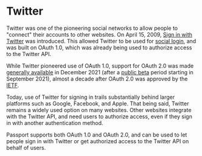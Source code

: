 # Twitter

Twitter was one of the pioneering social networks to allow people to "connect"
their accounts to other websites.  On April 15, 2009, [Sign in with Twitter](https://developer.twitter.com/en/docs/authentication/guides/log-in-with-twitter)
was introduced.  This allowed Twitter to be used for [social login](https://en.wikipedia.org/wiki/Social_login),
and was built on OAuth 1.0, which was already being used to authorize access to
the Twitter API.

While Twitter pioneered use of OAuth 1.0, support for OAuth 2.0 was made
[generally available](https://twittercommunity.com/t/announcing-oauth-2-0-general-availability/163555)
in December 2021 (after a [public beta](https://twittercommunity.com/t/announcing-oauth-2-0-beta/159189)
period starting in September 2021), almost a decade after OAuth 2.0 was
approved by the [IETF](https://www.ietf.org/).

Today, use of Twitter for signing in trails substantially behind larger
platforms such as Google, Facebook, and Apple.  That being said, Twitter remains
a widely used option on many websites.  Other websites integrate with the
Twitter API, and need users to authorize access, even if they sign in with
another authentication method.

Passport supports both OAuth 1.0 and OAuth 2.0, and can be used to let people
sign in with Twitter or get authorized access to the Twitter API on behalf of
users.
